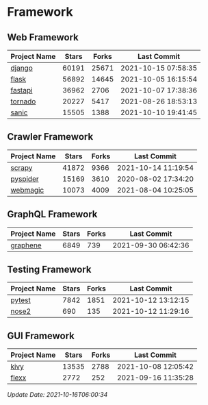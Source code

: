 # Framework

## Web Framework
| Project Name | Stars | Forks | Last Commit |
| ------------ | ----- | ----- | ----------- |
| [django](https://github.com/django/django) | 60191 | 25671 | 2021-10-15 07:58:35 |
| [flask](https://github.com/pallets/flask) | 56892 | 14645 | 2021-10-05 16:15:54 |
| [fastapi](https://github.com/tiangolo/fastapi) | 36962 | 2706 | 2021-10-07 17:38:36 |
| [tornado](https://github.com/tornadoweb/tornado) | 20227 | 5417 | 2021-08-26 18:53:13 |
| [sanic](https://github.com/sanic-org/sanic) | 15505 | 1388 | 2021-10-10 19:41:45 |

## Crawler Framework
| Project Name | Stars | Forks | Last Commit |
| ------------ | ----- | ----- | ----------- |
| [scrapy](https://github.com/scrapy/scrapy) | 41872 | 9366 | 2021-10-14 11:19:54 |
| [pyspider](https://github.com/binux/pyspider) | 15169 | 3610 | 2020-08-02 17:34:20 |
| [webmagic](https://github.com/code4craft/webmagic) | 10073 | 4009 | 2021-08-04 10:25:05 |

## GraphQL Framework
| Project Name | Stars | Forks | Last Commit |
| ------------ | ----- | ----- | ----------- |
| [graphene](https://github.com/graphql-python/graphene) | 6849 | 739 | 2021-09-30 06:42:36 |

## Testing Framework
| Project Name | Stars | Forks | Last Commit |
| ------------ | ----- | ----- | ----------- |
| [pytest](https://github.com/pytest-dev/pytest) | 7842 | 1851 | 2021-10-12 13:12:15 |
| [nose2](https://github.com/nose-devs/nose2) | 690 | 135 | 2021-10-12 11:29:16 |

## GUI Framework
| Project Name | Stars | Forks | Last Commit |
| ------------ | ----- | ----- | ----------- |
| [kivy](https://github.com/kivy/kivy) | 13535 | 2788 | 2021-10-08 12:05:42 |
| [flexx](https://github.com/flexxui/flexx) | 2772 | 252 | 2021-09-16 11:35:28 |

*Update Date: 2021-10-16T06:00:34*